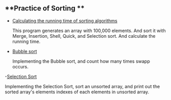 **Practice of Sorting **
---
- [Calculating the running time of sorting algorithms](https://github.com/Stakada/Programs/tree/master/Sorting/Calculating_Sorting)
  
  This program generates an array with 100,000 elements. And sort it with Merge, Insertion, Shell, Quick, and Selection sort. And calculate the running time.
  
- [Bubble sort]()

  Implementing the Bubble sort, and count how many times swapp occurs.

-[Selection Sort]()
  
  Implementing the Selection Sort, sort an unsorted array, and print out the sorted array's elements indexes of each elements in unsorted array. 
